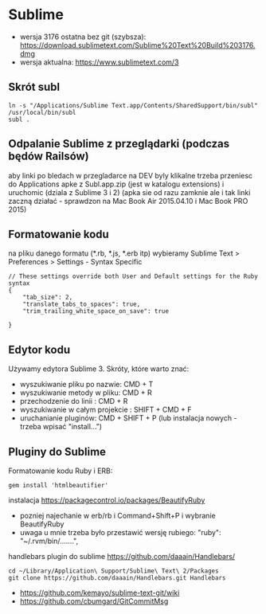 # Sublime

* wersja 3176 ostatna bez git (szybsza): https://download.sublimetext.com/Sublime%20Text%20Build%203176.dmg
* wersja aktualna: https://www.sublimetext.com/3 

## Skrót subl

```
ln -s "/Applications/Sublime Text.app/Contents/SharedSupport/bin/subl" /usr/local/bin/subl
subl .
```

## Odpalanie Sublime z przeglądarki (podczas będów Railsów)

aby linki po bledach w przegladarce na DEV byly klikalne trzeba przeniesc do Applications apke z Subl.app.zip (jest w katalogu extensions) i uruchomic (dziala z Sublime 3 i 2) (apka sie od razu zamknie ale i tak linki zaczną działać - sprawdzon na Mac Book Air 2015.04.10 i Mac Book PRO 2015)

## Formatowanie kodu

na pliku danego formatu (*.rb, *.js, *.erb itp) wybieramy Sublime Text > Preferences > Settings - Syntax Specific
```
// These settings override both User and Default settings for the Ruby syntax
{
	"tab_size": 2,
	"translate_tabs_to_spaces": true,
	"trim_trailing_white_space_on_save": true

}
```

## Edytor kodu

Używamy edytora Sublime 3. Skróty, które warto znać:
* wyszukiwanie pliku po nazwie: CMD + T
* wyszukiwanie metody w pliku: CMD + R
* przechodzenie do linii : CMD + R
* wyszukiwanie w całym projekcie : SHIFT + CMD + F
* uruchanianie pluginów: CMD + SHIFT + P (lub instalacja nowych - trzeba wpisać "install...")


## Pluginy do Sublime

Formatowanie kodu Ruby i ERB:
```
gem install 'htmlbeautifier'
```

instalacja https://packagecontrol.io/packages/BeautifyRuby
* pozniej najechanie w erb/rb i Command+Shift+P i wybranie BeautifyRuby
* uwaga u mnie trzeba było przestawić wersję rubiego: "ruby": "~/.rvm/bin/…….",

handlebars plugin do sublime
https://github.com/daaain/Handlebars/
```
cd ~/Library/Application\ Support/Sublime\ Text\ 2/Packages
git clone https://github.com/daaain/Handlebars.git Handlebars
```

* https://github.com/kemayo/sublime-text-git/wiki
* https://github.com/cbumgard/GitCommitMsg


